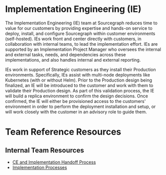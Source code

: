 # Implementation Engineering (IE)

The Implementation Engineering (IE) team at Sourcegraph reduces time to value for our customers by providing expertise and hands-on service to deploy, install, and configure Sourcegraph within customer environments (self-hosted). IEs work front and center directly with customers, in collaboration with internal teams, to lead the implementation effort. IEs are supported by an Implementation Project Manager who oversees the internal and external tasks, needs, and dependencies across these implementations, and also handles internal and external reporting.

IEs work in support of Strategic customers as they install their Production environments. Specifically, IEs assist with multi-node deployments like Kubernetes (with or without Helm). Prior to the Production design being finalized, an IE will be introduced to the customer and work with them to validate their Production design. As part of this validation process, the IE will build a replica environment to confirm the design decisions. Once confirmed, the IE will either be provisioned access to the customers' environment in order to perform the deployment installation and setup, or will work closely with the customer in an advisory role to guide them.

# Team Reference Resources

## Internal Team Resources

- [CE and Implementation Handoff Process](ce-implementation-handoff.md)
- [Implementation Processes](ie-process.md)

